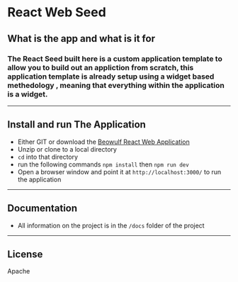 # React Web Seed

## What is the app and what is it for

### The React Seed built here is a custom application template to allow you to build out an appliction from scratch, this application template is already setup using a widget based methedology , meaning that everything within the application is a widget.
---

## Install and run The Application

- Either GIT or download the [Beowulf React Web Application](https://github.com/raymondwbayly/beowulf-react-web)
- Unzip or clone to a local directory
- ```cd``` into that directory
- run the following commands ```npm install``` then ```npm run dev```
- Open a browser window and point it at ```http://localhost:3000/``` to run the application

---

## Documentation

- All information on the project is in the ```/docs``` folder of the project

---

## License

Apache
